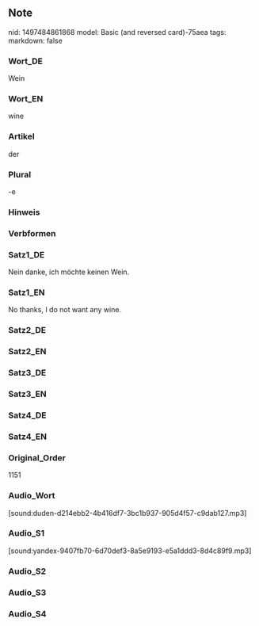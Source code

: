 ## Note
nid: 1497484861868
model: Basic (and reversed card)-75aea
tags: 
markdown: false

### Wort_DE
Wein

### Wort_EN
wine

### Artikel
der

### Plural
-e

### Hinweis


### Verbformen


### Satz1_DE
Nein danke, ich möchte keinen Wein.

### Satz1_EN
No thanks, I do not want any wine.

### Satz2_DE


### Satz2_EN


### Satz3_DE


### Satz3_EN


### Satz4_DE


### Satz4_EN


### Original_Order
1151

### Audio_Wort
[sound:duden-d214ebb2-4b416df7-3bc1b937-905d4f57-c9dab127.mp3]

### Audio_S1
[sound:yandex-9407fb70-6d70def3-8a5e9193-e5a1ddd3-8d4c89f9.mp3]

### Audio_S2


### Audio_S3


### Audio_S4

